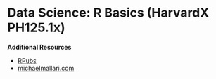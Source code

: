 # Data Science: R Basics (HarvardX PH125.1x)

**Additional Resources**
* [RPubs](https://rpubs.com/michaelmallari/harvardx-data-science-section-1)
* [michaelmallari.com](http://www.michaelmallari.com/data/)
